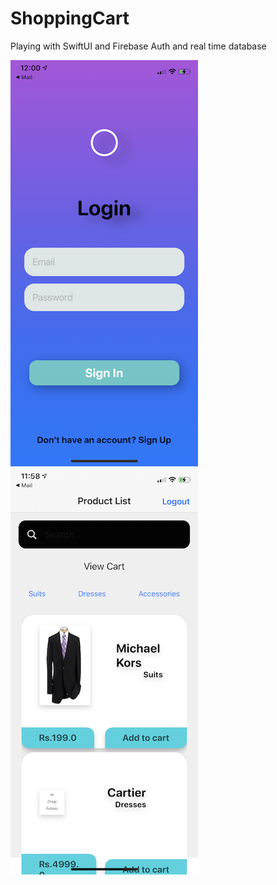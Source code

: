 # ShoppingCart
Playing with SwiftUI and Firebase Auth and real time database


![alt text](https://github.com/achuaswani/ShoppingCart/blob/media/IMG_0219.PNG)
![alt text](https://github.com/achuaswani/ShoppingCart/blob/media/IMG_0217.PNG)
